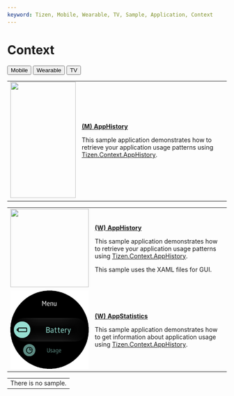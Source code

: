 ```yaml
---
keyword: Tizen, Mobile, Wearable, TV, Sample, Application, Context
---
```


# Context

<!--
For MD:
-->

<link href="../css/dotnet-samples.css" ref="stylesheet">

<!--
for TD:

<style type="text/css">
    Please copy dotnet-samples.css and paste it here
</script>
-->

<div class="sampletab">
<button class="tablinks" onclick="openProfile(event, 'Mobile')" id="defaultOpen">Mobile</button> <button class="tablinks" onclick="openProfile(event, 'Wearable')">Wearable</button> <button class="tablinks" onclick="openProfile(event, 'TV')">TV</button>
</div>

<!-- Tab content -->
<div class="tabcontent" id="Mobile">
<table>
	<tbody>
		<tr>
			<td><img alt="" height="267" src="media/m22apphistory.png" width="150"/></td>
			<td>
			<p><a href="https://github.com/Samsung/Tizen-CSharp-Samples/tree/master/Mobile/Xamarin.Forms/AppHistory" target="_blank"><strong>(M) AppHistory</strong></a></p>
			<p>This sample application demonstrates how to retrieve your application usage patterns using <a href="https://samsung.github.io/TizenFX/latest/api/Tizen.Context.AppHistory.html" target="_blank">Tizen.Context.AppHistory</a>.</p>
			</td>
		</tr>
	</tbody>
</table>
</div>

<div class="tabcontent" id="Wearable">
<table>
	<tbody>
		<tr>
			<td><img alt="" height="180" src="media/wfrequentlyused.png" width="180"/></td>
			<td>
			<p><a href="https://github.com/Samsung/Tizen-CSharp-Samples/tree/master/Wearable/Xamarin.Forms/AppHistory" target="_blank"><strong>(W) AppHistory</strong></a></p>
			<p>This sample application demonstrates how to retrieve your application usage patterns using <a href="https://samsung.github.io/TizenFX/latest/api/Tizen.Context.AppHistory.html" target="_blank">Tizen.Context.AppHistory</a>.
                        <p>This sample uses the XAML files for GUI.</p>
			</td>
		</tr>
		<tr>
			<td><img alt="" height="180" src="media/w58appstatistics.png" width="180"/></td>
			<td>
                        <p><a href="https://github.com/Samsung/Tizen-CSharp-Samples/tree/master/Wearable/Xamarin.Forms/AppStatistics" target="_blank"><strong>(W) AppStatistics</strong></a></p>
			<p>This sample application demonstrates how to get information about application usage using <a href="https://samsung.github.io/TizenFX/latest/api/Tizen.Context.AppHistory.html" target="_blank">Tizen.Context.AppHistory</a>.</p>
			</td>
		</tr>
	</tbody>
</table>
</div>

<div class="tabcontent" id="TV">
<table>
	<tbody>
		<tr>
			<td>There is no sample.</td>
		</tr>
	</tbody>
</table>
</div>

<!--
For MD:
-->
<script src="../js/dotnet-samples.js"></script>

<!--
for TD:

<script>
  Please copy dotnet-samples.js and paste it here
</script>
-->
